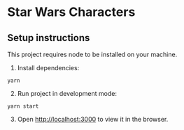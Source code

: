 # Star Wars Characters

## Setup instructions

This project requires node to be installed on your machine.

1. Install dependencies:

```
yarn
```
 
2. Run project in development mode:
```
yarn start
```
  
3. Open [http://localhost:3000](http://localhost:3000) to view it in the browser.
